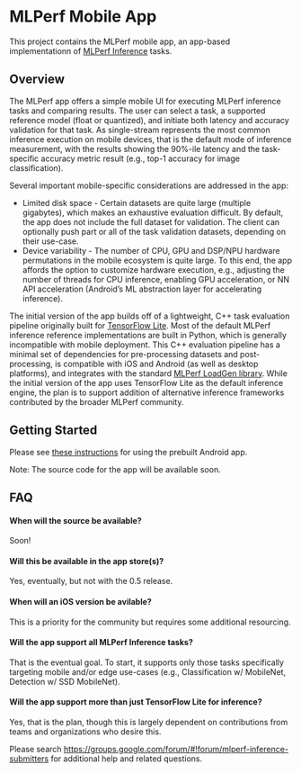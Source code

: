 # MLPerf Mobile App #

This project contains the MLPerf mobile app, an app-based implementationn of
[MLPerf Inference](https://github.com/mlperf/inference) tasks.

## Overview ##

The MLPerf app offers a simple mobile UI for executing MLPerf inference tasks and comparing results. The user can select a task, a supported reference model (float or quantized), and initiate both latency and accuracy validation for that task. As single-stream represents the most common inference execution on mobile devices, that is the default mode of inference measurement, with the results showing the 90%-ile latency and the task-specific accuracy metric result (e.g., top-1 accuracy for image classification).

Several important mobile-specific considerations are addressed in the app:

*   Limited disk space - Certain datasets are quite large (multiple gigabytes), which makes an exhaustive evaluation difficult. By default, the app does not include the full dataset for validation. The client can optionally push part or all of the task validation datasets, depending on their use-case.
*   Device variability - The number of CPU, GPU and DSP/NPU hardware permutations in the mobile ecosystem is quite large. To this end, the app affords the option to customize hardware execution, e.g., adjusting the number of threads for CPU inference, enabling GPU acceleration, or NN API acceleration (Android’s ML abstraction layer for accelerating inference).

The initial version of the app builds off of a lightweight, C++ task evaluation pipeline originally built for [TensorFlow Lite](https://www.tensorflow.org/lite/). Most of the default MLPerf inference reference implementations are built in Python, which is generally incompatible with mobile deployment. This C++ evaluation pipeline has a minimal set of dependencies for pre-processing datasets and post-processing, is compatible with iOS and Android (as well as desktop platforms), and integrates with the standard [MLPerf LoadGen library](https://github.com/mlperf/inference/tree/master/loadgen). While the initial version of the app uses TensorFlow Lite as the default inference engine, the plan is to support addition of alternative inference frameworks contributed by the broader MLPerf community.

## Getting Started ##

Please see [these instructions](prebuilt/README.md) for using the prebuilt Android app.

Note: The source code for the app will be available soon.

## FAQ ##


#### When will the source be available?  ####

Soon!

#### Will this be available in the app store(s)? ####

Yes, eventually, but not with the 0.5 release.

#### When will an iOS version be avilable? ####

This is a priority for the community but requires some additional resourcing.

#### Will the app support all MLPerf Inference tasks? ####

That is the eventual goal. To start, it supports only those tasks specifically targeting mobile and/or edge use-cases (e.g., Classification w/ MobileNet, Detection w/ SSD MobileNet).

#### Will the app support more than just TensorFlow Lite for inference? ####

Yes, that is the plan, though this is largely dependent on contributions from teams and organizations who desire this.

Please search https://groups.google.com/forum/#!forum/mlperf-inference-submitters for additional help and related questions.
